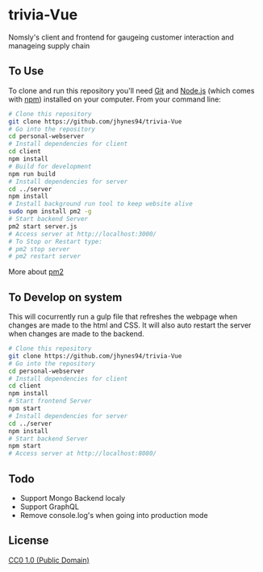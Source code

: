 # trivia-Vue

Nomsly's client and frontend for gaugeing customer interaction and manageing supply chain

## To Use

To clone and run this repository you'll need [Git](https://git-scm.com) and [Node.js](https://nodejs.org/en/download/) (which comes with [npm](http://npmjs.com)) installed on your computer. From your command line:

```bash
# Clone this repository
git clone https://github.com/jhynes94/trivia-Vue
# Go into the repository
cd personal-webserver
# Install dependencies for client
cd client
npm install
# Build for development
npm run build
# Install dependencies for server
cd ../server
npm install
# Install background run tool to keep website alive
sudo npm install pm2 -g
# Start backend Server
pm2 start server.js
# Access server at http://localhost:3000/
# To Stop or Restart type:
# pm2 stop server
# pm2 restart server
```

More about [pm2](https://www.digitalocean.com/community/tutorials/how-to-set-up-a-node-js-application-for-production-on-ubuntu-14-04)

## To Develop on system

This will cocurrently run a gulp file that refreshes the webpage when changes are made to the html and CSS. It will also auto restart the server when changes are made to the backend.

```bash
# Clone this repository
git clone https://github.com/jhynes94/trivia-Vue
# Go into the repository
cd personal-webserver
# Install dependencies for client
cd client
npm install
# Start frontend Server
npm start
# Install dependencies for server
cd ../server
npm install
# Start backend Server
npm start
# Access server at http://localhost:8080/
```

## Todo

- Support Mongo Backend localy
- Support GraphQL
- Remove console.log's when going into production mode

## License

[CC0 1.0 (Public Domain)](LICENSE.md)